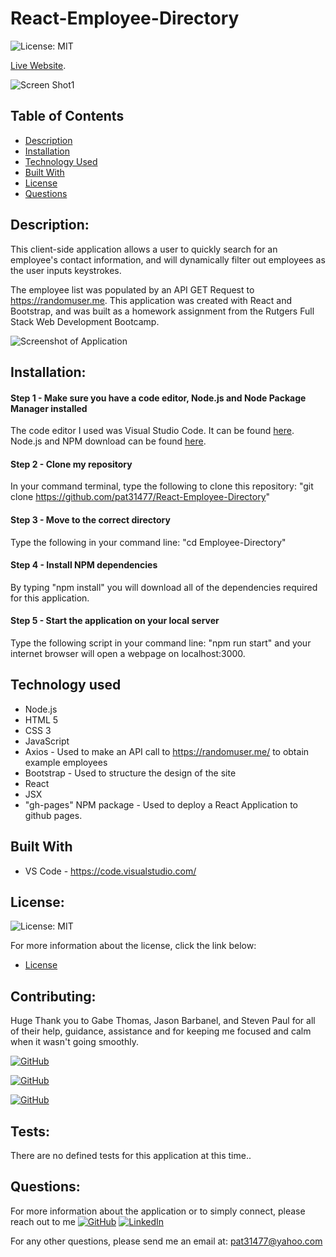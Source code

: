 # React-Employee-Directory
![License: MIT](https://img.shields.io/badge/License%3A-MIT-green.svg)

[Live Website](https://herokulinkgoeshere/).

![Screen Shot1](./images/MainPage.png?raw=true "Screen Shot1")


## Table of Contents

- [Description](#description)
- [Installation](#installation)
- [Technology Used](#technology-used)
- [Built With](#built-with)
- [License](#license)
- [Questions](#questions)


## Description:

This client-side application allows a user to quickly search for an employee's contact information, and will dynamically filter out employees as the user inputs keystrokes.  

The employee list was populated by an API GET Request to https://randomuser.me.  This application was created with React and Bootstrap, and was built as a homework assignment from the Rutgers Full Stack Web Development Bootcamp.  

![Screenshot of Application](https://github.com/hgkgkjgjjj)


## Installation:

#### Step 1 - Make sure you have a code editor, Node.js and Node Package Manager installed

The code editor I used was Visual Studio Code. It can be found [here](https://code.visualstudio.com/download).  
Node.js and NPM download can be found [here](https://nodejs.org/en/).  

#### Step 2 - Clone my repository

In your command terminal, type the following to clone this repository: "git clone https://github.com/pat31477/React-Employee-Directory"

#### Step 3 - Move to the correct directory

Type the following in your command line: "cd Employee-Directory"

#### Step 4 - Install NPM dependencies

By typing "npm install" you will download all of the dependencies required for this application.

#### Step 5 - Start the application on your local server

Type the following script in your command line: "npm run start" and your internet browser will open a webpage on localhost:3000.  

## Technology used
* Node.js
* HTML 5
* CSS 3
* JavaScript
* Axios - Used to make an API call to https://randomuser.me/ to obtain example employees
* Bootstrap - Used to structure the design of the site
* React
* JSX
* "gh-pages" NPM package - Used to deploy a React Application to github pages.

## Built With
* VS Code - https://code.visualstudio.com/

## License:

![License: MIT](https://img.shields.io/badge/License%3A-MIT-green.svg)

For more information about the license, click the link below:

- [License](https://opensource.org/licenses/)

## Contributing:

Huge Thank you to Gabe Thomas, Jason Barbanel, and Steven Paul for all of their help, guidance, assistance and for keeping me focused and calm when it wasn't going smoothly.


 [![GitHub](https://img.shields.io/badge/Gabe%20Thomas-Click%20Me!-blueviolet?style=plastic&logo=GitHub)](https://github.com/samohtebag)

  [![GitHub](https://img.shields.io/badge/Jason%20Barbanel-Click%20Me!-blueviolet?style=plastic&logo=GitHub)](https://github.com/Jbarbss)

  [![GitHub](https://img.shields.io/badge/Steven%20Paul-Click%20Me!-blueviolet?style=plastic&logo=GitHub)](https://github.com/etown285)


## Tests:

There are no defined tests for this application at this time..

## Questions:

For more information about the application or to simply connect, please reach out to me [![GitHub](https://img.shields.io/badge/Patrick%20Walker-Click%20Me!-blueviolet?style=plastic&logo=GitHub)](https://github.com/pat31477) 
  [![LinkedIn](https://img.shields.io/badge/Patrick%20Walker%20LinkedIn-Click%20Me!-grey?style=plastic&logo=LinkedIn&labelColor=blue)](https://www.linkedin.com/in/patrick-walker-926a35189/)

For any other questions, please send me an email at: pat31477@yahoo.com